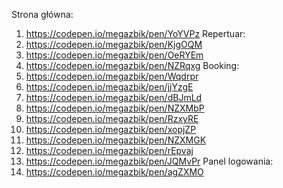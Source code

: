 Strona główna:
1. https://codepen.io/megazbik/pen/YoYVPz
Repertuar:
1. https://codepen.io/megazbik/pen/KjgOQM
2. https://codepen.io/megazbik/pen/OeRYEm
3. https://codepen.io/megazbik/pen/NZRqxg
Booking: 
1. https://codepen.io/megazbik/pen/Wqdrpr
2. https://codepen.io/megazbik/pen/jjYzgE
3. https://codepen.io/megazbik/pen/dBJmLd
4. https://codepen.io/megazbik/pen/NZXMbP
5. https://codepen.io/megazbik/pen/RzxyRE
6. https://codepen.io/megazbik/pen/xopjZP
7. https://codepen.io/megazbik/pen/NZXMGK
8. https://codepen.io/megazbik/pen/rEpvaj
9. https://codepen.io/megazbik/pen/JQMvPr
Panel logowania:
1. https://codepen.io/megazbik/pen/agZXMO
